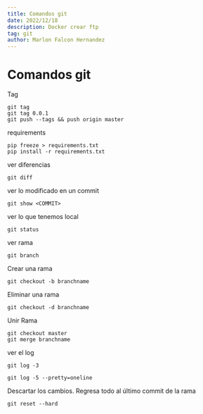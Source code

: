```yaml
---
title: Comandos git
date: 2022/12/18
description: Docker crear ftp
tag: git
author: Marlon Falcon Hernandez
---
```


# Comandos git

Tag
```
git tag 
git tag 0.0.1
git push --tags && push origin master
```

requirements
```
pip freeze > requirements.txt
pip install -r requirements.txt
```

ver diferencias
```
git diff
```

ver lo modificado en un commit
```
git show <COMMIT>
```

ver lo que tenemos local
```
git status
```

ver rama
```
git branch
```

Crear una rama
```
git checkout -b branchname
```

Eliminar una rama
```
git checkout -d branchname
```

Unir Rama
```
git checkout master
git merge branchname
```

ver el log
```
git log -3
```
```
git log -5 --pretty=oneline
```

Descartar los cambios. Regresa todo al último commit de la rama
```
git reset --hard
```

